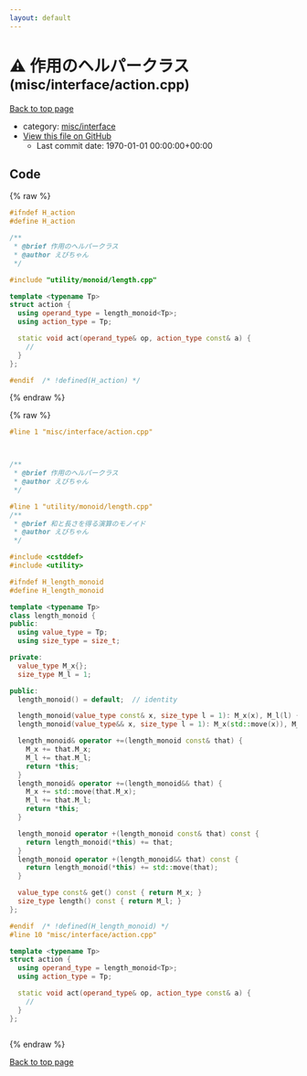 ```yaml
---
layout: default
---
```


<!-- mathjax config similar to math.stackexchange -->
<script type="text/javascript" async
  src="https://cdnjs.cloudflare.com/ajax/libs/mathjax/2.7.5/MathJax.js?config=TeX-MML-AM_CHTML">
</script>
<script type="text/x-mathjax-config">
  MathJax.Hub.Config({
    TeX: { equationNumbers: { autoNumber: "AMS" }},
    tex2jax: {
      inlineMath: [ ['$','$'] ],
      processEscapes: true
    },
    "HTML-CSS": { matchFontHeight: false },
    displayAlign: "left",
    displayIndent: "2em"
  });
</script>

<script type="text/javascript" src="https://cdnjs.cloudflare.com/ajax/libs/jquery/3.4.1/jquery.min.js"></script>
<script src="https://cdn.jsdelivr.net/npm/jquery-balloon-js@1.1.2/jquery.balloon.min.js" integrity="sha256-ZEYs9VrgAeNuPvs15E39OsyOJaIkXEEt10fzxJ20+2I=" crossorigin="anonymous"></script>
<script type="text/javascript" src="../../../assets/js/copy-button.js"></script>
<link rel="stylesheet" href="../../../assets/css/copy-button.css" />


# :warning: 作用のヘルパークラス <small>(misc/interface/action.cpp)</small>

<a href="../../../index.html">Back to top page</a>

* category: <a href="../../../index.html#73f33be586ad6030eddb73b8318d3cf9">misc/interface</a>
* <a href="{{ site.github.repository_url }}/blob/master/misc/interface/action.cpp">View this file on GitHub</a>
    - Last commit date: 1970-01-01 00:00:00+00:00




## Code

<a id="unbundled"></a>
{% raw %}
```cpp
#ifndef H_action
#define H_action

/**
 * @brief 作用のヘルパークラス
 * @author えびちゃん
 */

#include "utility/monoid/length.cpp"

template <typename Tp>
struct action {
  using operand_type = length_monoid<Tp>;
  using action_type = Tp;

  static void act(operand_type& op, action_type const& a) {
    //
  }
};

#endif  /* !defined(H_action) */

```
{% endraw %}

<a id="bundled"></a>
{% raw %}
```cpp
#line 1 "misc/interface/action.cpp"



/**
 * @brief 作用のヘルパークラス
 * @author えびちゃん
 */

#line 1 "utility/monoid/length.cpp"
/**
 * @brief 和と長さを得る演算のモノイド
 * @author えびちゃん
 */

#include <cstddef>
#include <utility>

#ifndef H_length_monoid
#define H_length_monoid

template <typename Tp>
class length_monoid {
public:
  using value_type = Tp;
  using size_type = size_t;

private:
  value_type M_x{};
  size_type M_l = 1;

public:
  length_monoid() = default;  // identity

  length_monoid(value_type const& x, size_type l = 1): M_x(x), M_l(l) {};
  length_monoid(value_type&& x, size_type l = 1): M_x(std::move(x)), M_l(l) {};

  length_monoid& operator +=(length_monoid const& that) {
    M_x += that.M_x;
    M_l += that.M_l;
    return *this;
  }
  length_monoid& operator +=(length_monoid&& that) {
    M_x += std::move(that.M_x);
    M_l += that.M_l;
    return *this;
  }

  length_monoid operator +(length_monoid const& that) const {
    return length_monoid(*this) += that;
  }
  length_monoid operator +(length_monoid&& that) const {
    return length_monoid(*this) += std::move(that);
  }

  value_type const& get() const { return M_x; }
  size_type length() const { return M_l; }
};

#endif  /* !defined(H_length_monoid) */
#line 10 "misc/interface/action.cpp"

template <typename Tp>
struct action {
  using operand_type = length_monoid<Tp>;
  using action_type = Tp;

  static void act(operand_type& op, action_type const& a) {
    //
  }
};



```
{% endraw %}

<a href="../../../index.html">Back to top page</a>

